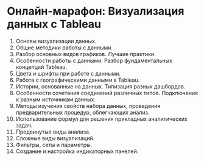 # Онлайн-марафон: Визуализация данных с Tableau
1. Основы визуализации данных.
2. Общие методики работы с данными.
3. Разбор основных видов графиков. Лучшие практики.
4. Особенности работы с данными. Разбор фундаментальных концепций Tableau. 
5. Цвета и шрифты при работе с данными.
6. Работа с географическими данными в Tableau.
7. Истории, основанные на данных. Типизация разных дашбордов.
8. Особенности сочетания соединений различных типов. Подключение к разным источникам данных.
9. Методы изучения свойств набора данных, проведения предварительных процедур, облегчающих анализ.
10. Использование формул для решения прикладных аналитических задач.
11. Продвинутые виды анализа.
12. Сложные виды визуализаций.
13. Фильтры, сеты и параметры.
14. Создание и настройка индикаторных панелей.